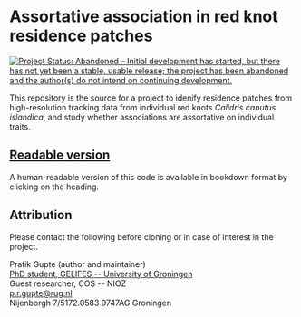 # Assortative association in red knot residence patches

[![Project Status: Abandoned – Initial development has started, but there has not yet been a stable, usable release; the project has been abandoned and the author(s) do not intend on continuing development.](https://www.repostatus.org/badges/latest/abandoned.svg)](https://www.repostatus.org/#abandoned)

This repository is the source for a project to idenify residence patches from high-resolution tracking data from individual red knots _Calidris canutus islandica_, and study whether associations are assortative on individual traits.

## [Readable version](https://pratikunterwegs.github.io/knot-association/)

A human-readable version of this code is available in bookdown format by clicking on the heading.

## Attribution

Please contact the following before cloning or in case of interest in the project.

Pratik Gupte (author and maintainer)  
[PhD student, GELIFES -- University of Groningen](https://www.rug.nl/staff/p.r.gupte)  
Guest researcher, COS -- NIOZ  
p.r.gupte@rug.nl  
Nijenborgh 7/5172.0583 9747AG Groningen  
